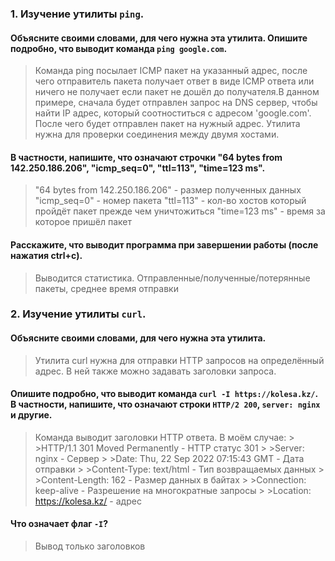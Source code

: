 ### 1. Изучение утилиты `ping`.

#### Объясните своими словами, для чего нужна эта утилита. Опишите подробно, что выводит команда `ping google.com`.

  >Команда ping посылает ICMP пакет на указанный адрес, после чего отправитель пакета получает ответ в виде ICMP ответа или ничего не 
  >получает если пакет не дошёл до получателя.В данном примере, сначала будет отправлен запрос на DNS сервер, чтобы найти IP адрес, 
  >который соотноститься с адресом 'google.com'. После чего будет отправлен пакет на нужный адрес. Утилита нужна для проверки соединения 
  >между двумя хостами.

#### В частности, напишите, что означают строчки "64 bytes from 142.250.186.206", "icmp_seq=0",  "ttl=113", "time=123 ms".

  >"64 bytes from 142.250.186.206" - размер полученных данных
  >"icmp_seq=0" - номер пакета
  >"ttl=113" - кол-во хостов который пройдёт пакет прежде чем уничтожиться
  >"time=123 ms" - время за которое пришёл пакет

#### Расскажите, что выводит программа при завершении работы (после нажатия ctrl+c).
  >Выводится статистика. Отправленные/полученные/потерянные пакеты, среднее время отправки

### 2. Изучение утилиты `curl`.

#### Объясните своими словами, для чего нужна эта утилита.
  >Утилита curl нужна для отправки HTTP запросов на определённый адрес. В ней также можно задавать заголовки запроса.

#### Опишите подробно, что выводит команда `curl -I https://kolesa.kz/`. В частности, напишите, что означают строки `HTTP/2 200`, `server: nginx` и другие.
  >Команда выводит заголовки HTTP ответа. В моём случае:
    > >HTTP/1.1 301 Moved Permanently  - HTTP статус 301
    > >Server: nginx - Сервер
    > >Date: Thu, 22 Sep 2022 07:15:43 GMT - Дата отправки
    > >Content-Type: text/html - Тип возвращаемых данных
    > >Content-Length: 162 - Размер данных в байтах
    > >Connection: keep-alive - Разрешение на многократные запросы
    > >Location: https://kolesa.kz/ - адрес

#### Что означает флаг `-I`?
  >Вывод только заголовков
